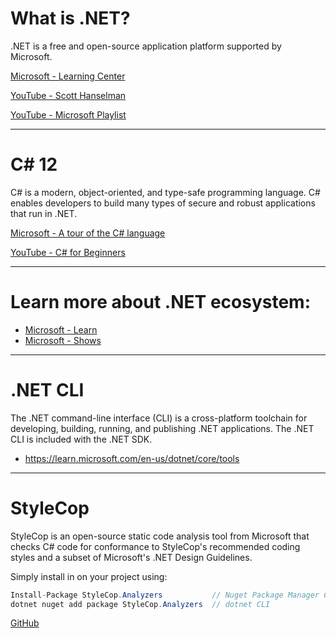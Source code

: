 # What is .NET?
.NET is a free and open-source application platform supported by Microsoft.

[Microsoft - Learning Center](https://dotnet.microsoft.com/en-us/learn/dotnet/what-is-dotnet)

[YouTube - Scott Hanselman](https://www.youtube.com/watch?v=bEfBfBQq7EE)

[YouTube - Microsoft Playlist](https://www.youtube.com/playlist?list=PLdo4fOcmZ0oUwBEC2bnwPtHqbU8Vmh_tj)

---

# C# 12
C# is a modern, object-oriented, and type-safe programming language. C# enables developers to build many types of secure and robust applications that run in .NET. 

[Microsoft - A tour of the C# language](https://learn.microsoft.com/en-us/dotnet/csharp/tour-of-csharp)

[YouTube - C# for Beginners](https://www.youtube.com/playlist?list=PLdo4fOcmZ0oULFjxrOagaERVAMbmG20Xe)

---

# Learn more about .NET ecosystem:
- [Microsoft - Learn](https://dotnet.microsoft.com/en-us/learn/videos)
- [Microsoft - Shows](https://learn.microsoft.com/en-us/shows/browse)

---

# .NET CLI
The .NET command-line interface (CLI) is a cross-platform toolchain for developing, building, running, and publishing .NET applications. The .NET CLI is included with the .NET SDK.

- https://learn.microsoft.com/en-us/dotnet/core/tools

---

# StyleCop
StyleCop is an open-source static code analysis tool from Microsoft that checks C# code for conformance to StyleCop's recommended coding styles and a subset of Microsoft's .NET Design Guidelines.

Simply install in on your project using:
```csharp
Install-Package StyleCop.Analyzers           // Nuget Package Manager CLI
dotnet nuget add package StyleCop.Analyzers  // dotnet CLI
```

[GitHub](https://github.com/DotNetAnalyzers/StyleCopAnalyzers) 
